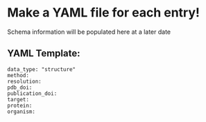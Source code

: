 # **Make a YAML file for each entry!** 

Schema information will be populated here at a later date

## YAML Template:
```
data_type: "structure"
method: 
resolution:
pdb_doi:
publication_doi:
target:
protein:
organism:
```

